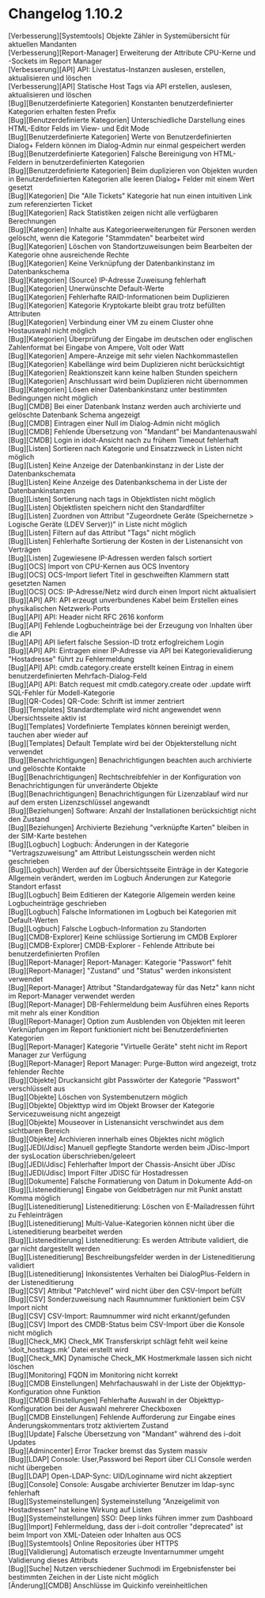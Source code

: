 # Changelog 1.10.2

[Verbesserung][Systemtools]              Objekte Zähler in Systemübersicht für aktuellen Mandanten   
[Verbesserung][Report-Manager]           Erweiterung der Attribute CPU-Kerne und -Sockets im Report Manager   
[Verbesserung][API]                      API: Livestatus-Instanzen auslesen, erstellen, aktualisieren und löschen   
[Verbesserung][API]                      Statische Host Tags via API erstellen, auslesen, aktualisieren und löschen   
[Bug][Benutzerdefinierte Kategorien]     Konstanten benutzerdefinierter Kategorien erhalten festen Prefix   
[Bug][Benutzerdefinierte Kategorien]     Unterschiedliche Darstellung eines HTML-Editor Felds im View- und Edit Mode   
[Bug][Benutzerdefinierte Kategorien]     Werte von Benutzerdefinierten Dialog+ Feldern können im Dialog-Admin nur einmal gespeichert werden   
[Bug][Benutzerdefinierte Kategorien]     Falsche Bereinigung von HTML-Feldern in benutzerdefinierten Kategorien   
[Bug][Benutzerdefinierte Kategorien]     Beim duplizieren von Objekten wurden in Benutzerdefinierten Kategorien alle leeren Dialog+ Felder mit einem Wert gesetzt   
[Bug][Kategorien]                        Die "Alle Tickets" Kategorie hat nun einen intuitiven Link zum referenzierten Ticket   
[Bug][Kategorien]                        Rack Statistiken zeigen nicht alle verfügbaren Berechnungen   
[Bug][Kategorien]                        Inhalte aus Kategorieerweiterungen für Personen werden gelöscht, wenn die Kategorie "Stammdaten" bearbeitet wird   
[Bug][Kategorien]                        Löschen von Standortzuweisungen beim Bearbeiten der Kategorie ohne ausreichende Rechte   
[Bug][Kategorien]                        Keine Verknüpfung der Datenbankinstanz im Datenbankschema   
[Bug][Kategorien]                        (Source) IP-Adresse Zuweisung fehlerhaft   
[Bug][Kategorien]                        Unerwünschte Default-Werte   
[Bug][Kategorien]                        Fehlerhafte RAID-Informationen beim Duplizieren   
[Bug][Kategorien]                        Kategorie Kryptokarte bleibt grau trotz befüllten Attributen   
[Bug][Kategorien]                        Verbindung einer VM zu einem Cluster ohne Hostauswahl nicht möglich   
[Bug][Kategorien]                        Überprüfung der Eingabe im deutschen oder englischen Zahlenformat bei Eingabe von Ampere, Volt oder Watt   
[Bug][Kategorien]                        Ampere-Anzeige mit sehr vielen Nachkommastellen   
[Bug][Kategorien]                        Kabellänge wird beim Duplizieren nicht berücksichtigt   
[Bug][Kategorien]                        Reaktionszeit kann keine halben Stunden speichern   
[Bug][Kategorien]                        Anschlussart wird beim Duplizieren nicht übernommen   
[Bug][Kategorien]                        Lösen einer Datenbankinstanz unter bestimmten Bedingungen nicht möglich   
[Bug][CMDB]                              Bei einer Datenbank Instanz werden auch archivierte und gelöschte Datenbank Schema angezeigt   
[Bug][CMDB]                              Eintragen einer Null im Dialog-Admin nicht möglich   
[Bug][CMDB]                              Fehlende Übersetzung von "Mandant" bei Mandantenauswahl   
[Bug][CMDB]                              Login in idoit-Ansicht nach zu frühem Timeout fehlerhaft   
[Bug][Listen]                            Sortieren nach Kategorie und Einsatzzweck in Listen nicht möglich   
[Bug][Listen]                            Keine Anzeige der Datenbankinstanz in der Liste der Datenbankschemata   
[Bug][Listen]                            Keine Anzeige des Datenbankschema in der Liste der Datenbankinstanzen   
[Bug][Listen]                            Sortierung nach tags in Objektlisten nicht möglich   
[Bug][Listen]                            Objektlisten speichern nicht den Standardfilter   
[Bug][Listen]                            Zuordnen von Attribut "Zugeordnete Geräte (Speichernetze > Logische Geräte (LDEV Server))" in Liste nicht möglich   
[Bug][Listen]                            Filtern auf das Attribut "Tags" nicht möglich   
[Bug][Listen]                            Fehlerhafte Sortierung der Kosten in der Listenansicht von Verträgen   
[Bug][Listen]                            Zugewiesene IP-Adressen werden falsch sortiert   
[Bug][OCS]                               Import von CPU-Kernen aus OCS Inventory   
[Bug][OCS]                               OCS-Import liefert Titel in geschweiften Klammern statt gesetzten Namen   
[Bug][OCS]                               OCS: IP-Adresse/Netz wird durch einen Import nicht aktualisiert   
[Bug][API]                               API: API erzeugt unverbundenes Kabel beim Erstellen eines physikalischen Netzwerk-Ports   
[Bug][API]                               API: Header nicht RFC 2616 konform   
[Bug][API]                               Fehlende Logbucheinträge bei der Erzeugung von Inhalten über die API   
[Bug][API]                               API liefert falsche Session-ID trotz erfoglreichem Login   
[Bug][API]                               API: Eintragen einer IP-Adresse via API bei Kategorievalidierung "Hostadresse" führt zu Fehlermeldung   
[Bug][API]                               API: cmdb.category.create erstellt keinen Eintrag in einem benutzerdefinierten Mehrfach-Dialog-Feld   
[Bug][API]                               API: Batch request mit cmdb.category.create oder .update wirft SQL-Fehler für Modell-Kategorie   
[Bug][QR-Codes]                          QR-Code: Schrift ist immer zentriert   
[Bug][Templates]                         Standardtemplate wird nicht angewendet wenn Übersichtsseite aktiv ist   
[Bug][Templates]                         Vordefinierte Templates können bereinigt werden, tauchen aber wieder auf   
[Bug][Templates]                         Default Template wird bei der Objekterstellung nicht verwendet   
[Bug][Benachrichtigungen]                Benachrichtigungen beachten auch archivierte und gelöschte Kontakte   
[Bug][Benachrichtigungen]                Rechtschreibfehler in der Konfiguration von Benachrichtigungen für unveränderte Objekte   
[Bug][Benachrichtigungen]                Benachrichtigungen für Lizenzablauf wird nur auf dem ersten Lizenzschlüssel angewandt   
[Bug][Beziehungen]                       Software: Anzahl der Installationen berücksichtigt nicht den Zustand   
[Bug][Beziehungen]                       Archivierte Beziehung "verknüpfte Karten" bleiben in der SIM-Karte bestehen   
[Bug][Logbuch]                           Logbuch: Änderungen in der Kategorie "Vertragszuweisung" am Attribut Leistungsschein werden nicht geschrieben   
[Bug][Logbuch]                           Werden auf der Übersichtsseite Einträge in der Kategorie Allgemein verändert, werden im Logbuch Änderungen zur Kategorie Standort erfasst   
[Bug][Logbuch]                           Beim Editieren der Kategorie Allgemein werden keine Logbucheinträge geschrieben   
[Bug][Logbuch]                           Falsche Informationen im Logbuch bei Kategorien mit Default-Werten   
[Bug][Logbuch]                           Falsche Logbuch-Information zu Standorten   
[Bug][CMDB-Explorer]                     Keine schlüssige Sortierung im CMDB Explorer   
[Bug][CMDB-Explorer]                     CMDB-Explorer - Fehlende Attribute bei benutzerdefinierten Profilen   
[Bug][Report-Manager]                    Report-Manager: Kategorie "Passwort" fehlt   
[Bug][Report-Manager]                    "Zustand" und "Status" werden inkonsistent verwendet   
[Bug][Report-Manager]                    Attribut "Standardgateway für das Netz" kann nicht im Report-Manager verwendet werden   
[Bug][Report-Manager]                    DB-Fehlermeldung beim Ausführen eines Reports mit mehr als einer Kondition   
[Bug][Report-Manager]                    Option zum Ausblenden von Objekten mit leeren Verknüpfungen im Report funktioniert nicht bei Benutzerdefinierten Kategorien   
[Bug][Report-Manager]                    Kategorie "Virtuelle Geräte" steht nicht im Report Manager zur Verfügung   
[Bug][Report-Manager]                    Report Manager: Purge-Button wird angezeigt, trotz fehlender Rechte   
[Bug][Objekte]                           Druckansicht gibt Passwörter der Kategorie "Passwort" verschlüsselt aus   
[Bug][Objekte]                           Löschen von Systembenutzern möglich   
[Bug][Objekte]                           Objekttyp wird im Objekt Browser der Kategorie Servicezuweisung nicht angezeigt   
[Bug][Objekte]                           Mouseover in Listenansicht verschwindet aus dem sichtbaren Bereich   
[Bug][Objekte]                           Archivieren innerhalb eines Objektes nicht möglich   
[Bug][JEDI/Jdisc]                        Manuell gepflegte Standorte werden beim JDisc-Import der sysLocation überschrieben/geleert   
[Bug][JEDI/Jdisc]                        Fehlerhafter Import der Chassis-Ansicht über JDisc   
[Bug][JEDI/Jdisc]                        Import Filter JDISC für Hostadressen   
[Bug][Dokumente]                         Falsche Formatierung von Datum in Dokumente Add-on   
[Bug][Listeneditierung]                  Eingabe von Geldbeträgen nur mit Punkt anstatt Komma möglich   
[Bug][Listeneditierung]                  Listeneditierung: Löschen von E-Mailadressen führt zu Fehleinträgen   
[Bug][Listeneditierung]                  Multi-Value-Kategorien können nicht über die Listeneditierung bearbeitet werden   
[Bug][Listeneditierung]                  Listeneditierung: Es werden Attribute validiert, die gar nicht dargestellt werden   
[Bug][Listeneditierung]                  Beschreibungsfelder werden in der Listeneditierung validiert   
[Bug][Listeneditierung]                  Inkonsistentes Verhalten bei DialogPlus-Feldern in der Listeneditierung   
[Bug][CSV]                               Attribut "Patchlevel" wird nicht über den CSV-Import befüllt   
[Bug][CSV]                               Sonderzuweisung nach Raumnummer funktioniert beim CSV Import nicht   
[Bug][CSV]                               CSV-Import: Raumnummer wird nicht erkannt/gefunden   
[Bug][CSV]                               Import des CMDB-Status beim CSV-Import über die Konsole nicht möglich   
[Bug][Check_MK]                          Check_MK Transferskript schlägt fehlt weil keine ‘idoit_hosttags.mk’ Datei erstellt wird   
[Bug][Check_MK]                          Dynamische Check_MK Hostmerkmale lassen sich nicht löschen   
[Bug][Monitoring]                        FQDN im Monitoring nicht korrekt   
[Bug][CMDB Einstellungen]                Mehrfachauswahl in der Liste der Objekttyp-Konfiguration ohne Funktion   
[Bug][CMDB Einstellungen]                Fehlerhafte Auswahl in der Objekttyp-Konfiguration bei der Auswahl mehrerer Checkboxen   
[Bug][CMDB Einstellungen]                Fehlende Aufforderung zur Eingabe eines Änderungskommentars trotz aktiviertem Zustand   
[Bug][Update]                            Falsche Übersetzung von "Mandant" während des i-doit Updates   
[Bug][Admincenter]                       Error Tracker bremst das System massiv   
[Bug][LDAP]                              Console: User,Password bei Report über CLI Console werden nicht übergeben   
[Bug][LDAP]                              Open-LDAP-Sync: UID/Loginname wird nicht akzeptiert   
[Bug][Console]                           Console: Ausgabe archivierter Benutzer im ldap-sync fehlerhaft   
[Bug][Systemeinstellungen]               Systemeinstellung "Anzeigelimit von Hostadressen" hat keine Wirkung auf Listen   
[Bug][Systemeinstellungen]               SSO: Deep links führen immer zum Dashboard   
[Bug][Import]                            Fehlermeldung, dass der i-doit controller "deprecated" ist beim Import von XML-Dateien oder Inhalten aus OCS   
[Bug][Systemtools]                       Online Repositories über HTTPS   
[Bug][Validierung]                       Automatisch erzeugte Inventarnummer umgeht Validierung dieses Attributs   
[Bug][Suche]                             Nutzen verschiedener Suchmodi im Ergebnisfenster bei bestimmten Zeichen in der Liste nicht möglich   
[Änderung][CMDB]                         Anschlüsse im Quickinfo vereinheitlichen  
